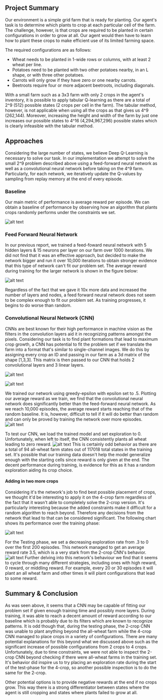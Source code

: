 ## Project Summary
Our environment is a simple grid farm that is ready for planting.
Our agent's task is to determine which plants to crop at each particular cell of the farm.
The challenge, however, is that crops are required to be planted in certain configurations in order to grow at all. 
Our agent would then have to learn how to plant these crops to make efficient use of its limited farming space.

The required configurations are as follows:
  - Wheat needs to be planted in 1-wide rows or columns, with at least 2 wheat per line.
  - Potatoes need to be planted with two other potatoes nearby, in an L shape, or with three other potatoes.
  - Carrots will only grow if they have zero or one nearby carrots.
  - Beetroots require four or more adjacent beetroots, including diagonals.

With a small farm such as a 3x3 farm with only 2 crops in the agent's inventory, it is possible to apply tabular Q-learning as there are a total of 2^9 (512) possible states (2 crops per cell in the farm). 
The tabular method, however, is not applicable when using all the crops as that gives us 4^9 (262,144). 
Moreover, increasing the height and width of the farm by just one increases our possible states to 4^16 (4,294,967,296) possible states which is clearly infeasible with the tabular method.

## Approaches
Considering the large number of states, we believe Deep Q-Learning is necessary to solve our task. 
In our implementation we attempt to solve the small 2^9 problem described above using a feed-forward neural network as well as a convolutional neural network before taking on the 4^9 farm. 
Particularly, for each network, we iteratively update the Q-values by sampling from replay memory at the end of every episode. 

### Baseline
Our main metric of performance is average reward per episode.
We can obtain a baseline of performance by observing how an algorithm that plants crops randomly performs under the constraints we set.

![alt text](https://raw.githubusercontent.com/Farbod909/cs175-dont-starve/master/figures/avg_random_reward.PNG)

### Feed Forward Neural Network
In our previous report, we trained a feed-foward neural network with 5 hidden layers & 15 neurons per layer on our farm over 1000 iterations. 
We did not find that it was an effective approach, but decided to make the network bigger and run it over 10,000 iterations to obtain stronger evidence that this type of network can't fit our problem set. 
The average reward during training for the larger network is shown in the figure below:

![alt text](https://raw.githubusercontent.com/Farbod909/cs175-dont-starve/master/figures/r-list-10k-avg.png)

Regardless of the fact that we gave it 10x more data and increased the number of layers and nodes, a feed forward neural network does not seem to be complex enough to fit our problem set. 
As training progresses, it begins to do worse than random.

### Convolutional Neural Network (CNN)
CNNs are best known for their high performance in machine vision as the filters in the convolution layers aid it in recognizing patterns amongst the pixels. 
Considering our task is to find plant formations that lead to maximum crop growth, a CNN has potential to fit the problem set if we translate the farm into a format that's similar to single-channel images.
We do this by assigning every crop an ID and passing in our farm as a 3d matrix of the shape [1,3,3].
This matrix is then passed to our CNN that holds 2 convolutional layers and 3 linear layers.

![alt text](https://raw.githubusercontent.com/Farbod909/cs175-dont-starve/master/figures/Example%20Input.PNG)

![alt text](https://raw.githubusercontent.com/Farbod909/cs175-dont-starve/master/figures/cropped_cnn_fig.png)


We trained our network using greedy-epsilon with epsilon set to .5. Plotting our average reward as we train, we find that the convolutional neural network does significantly better than the feed-forward neural network. 
As we reach 10,000 episodes, the average reward starts reaching that of the random baseline. 
It is, however, difficult to tell if it will do better than random and can only be proved by training the network over more episodes.
![alt text](https://raw.githubusercontent.com/Farbod909/cs175-dont-starve/master/figures/2_crop_avg_reward.PNG)

To test our CNN, we load the trained model and set exploration to 0.
Unfortunately, when left to itself, the CNN consistently plants all wheat leading to zero reward.
![alt text](https://raw.githubusercontent.com/Farbod909/cs175-dont-starve/master/figures/2_crop_dec_test_avg_reward.PNG)
This is certainly odd behavior as there are a total of 94 all-wheat farm states out of 117018 total states in the training set.
It's possible that our training data doesn't help the model generalize enough with the starting cells since reward is only given at the end. The decent performance during training, is evidence for this as it has a random exploration aiding its crop choice. 

#### Adding in two more crops

Considering it's the network's job to find best possible placement of crops, we thought it'd be interesting to apply it on the 4-crop farm regardless of the fact that it wasn't able to completely solve the 2-crop version. 
It's particularly interesting because the added constraints make it difficult for a random algorithm to reach beyond. 
Therefore any decisions from the network that lead to that can be considered significant. 
The following chart shows its performance over the training phase:

![alt text](https://raw.githubusercontent.com/Farbod909/cs175-dont-starve/master/figures/4_crop_avg_reward.PNG)


For the Testing phase, we set a decreasing exploration rate from .3 to 0 over the first 200 episodes.
This network managed to get an average reward rate 3.5, which is a very stark from the 2-crop CNN's behavior.
![alt text](https://raw.githubusercontent.com/Farbod909/cs175-dont-starve/master/figures/4_crop_dec_test_avg_reward.PNG)
Further delving into this network's behaviour we find that it seems to cycle through many different strategies, including ones with high reward, 0 reward, or middling reward. 
For example, every 20 or 30 episodes it will plant an all wheat farm and other times it will plant configurations that lead to some reward.

## Summary & Conclusion 
As was seen above, it seems that a CNN may be capable of fitting our problem set if given enough training time and possibly more layers. 
During training, it was able to reach a decent amount of reward according to our baseline which is probably due to its filters which are known to recognize patterns. 
It is odd though that, during the testing phase, the 2-crop CNN was unable to plant anything beyond the all-wheat farm while the 4-crop CNN managed to place crops in a variety of configurations. 
There are many potential explanations for this beyond what we discussed above such as the significant increase of possible configurations from 2 crops to 4 crops. 
Unfortunately, due to time constraints, we were not able to inspect the 2-crop CNN beyond checking if there were all-wheat farms in the training set. 
It's behavior did inspire us to try placing an exploration rate during the start of the test-phase for the 4-crop, so another possible inspection is to do the same for the 2-crop. 


Other potential options is to provide negative rewards at the end if no crops grow. This way there is a strong differentiator between states where the agent is still cropping and states where plants failed to grow at all.
